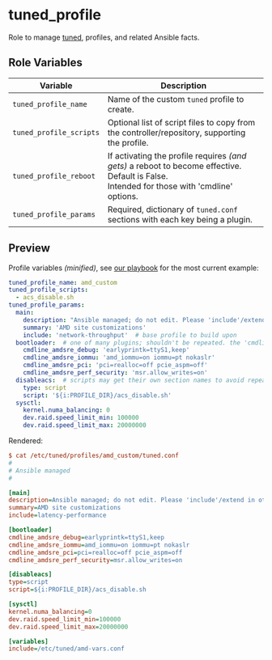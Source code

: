 tuned\_profile
=========

Role to manage [tuned](http://www.tuned-project.org/), profiles, and related Ansible facts.


Role Variables
--------------

| Variable | Description |
|-----|-----|
| `tuned_profile_name` | Name of the custom `tuned` profile to create. |
| `tuned_profile_scripts` | Optional list of script files to copy from the controller/repository, supporting the profile. |
| `tuned_profile_reboot` | If activating the profile requires _(and gets)_ a reboot to become effective. Default is False.<br/>Intended for those with 'cmdline' options. |
| `tuned_profile_params` | Required, dictionary of `tuned.conf` sections with each key being a plugin. |


Preview
--------------

Profile variables _(minified)_, see [our playbook](../../playbook.yml) for the most current example:

```yaml
tuned_profile_name: amd_custom
tuned_profile_scripts:
  - acs_disable.sh
tuned_profile_params:
  main:
    description: "Ansible managed; do not edit. Please 'include'/extend in other profiles instead."
    summary: 'AMD site customizations'
    include: 'network-throughput'  # base profile to build upon
  bootloader:  # one of many plugins; shouldn't be repeated. the 'cmdline_...' keys should be globally unique
    cmdline_amdsre_debug: 'earlyprintk=ttyS1,keep'
    cmdline_amdsre_iommu: 'amd_iommu=on iommu=pt nokaslr'
    cmdline_amdsre_pci: 'pci=realloc=off pcie_aspm=off'
    cmdline_amdsre_perf_security: 'msr.allow_writes=on'
  disableacs:  # scripts may get their own section names to avoid repeat limitations
    type: script
    script: '${i:PROFILE_DIR}/acs_disable.sh'
  sysctl:
    kernel.numa_balancing: 0
    dev.raid.speed_limit_min: 100000
    dev.raid.speed_limit_max: 20000000
```

Rendered:

```ini
$ cat /etc/tuned/profiles/amd_custom/tuned.conf 
#
# Ansible managed
#

[main]
description=Ansible managed; do not edit. Please 'include'/extend in other profiles instead.
summary=AMD site customizations
include=latency-performance

[bootloader]
cmdline_amdsre_debug=earlyprintk=ttyS1,keep
cmdline_amdsre_iommu=amd_iommu=on iommu=pt nokaslr
cmdline_amdsre_pci=pci=realloc=off pcie_aspm=off
cmdline_amdsre_perf_security=msr.allow_writes=on

[disableacs]
type=script
script=${i:PROFILE_DIR}/acs_disable.sh

[sysctl]
kernel.numa_balancing=0
dev.raid.speed_limit_min=100000
dev.raid.speed_limit_max=20000000

[variables]
include=/etc/tuned/amd-vars.conf
```

